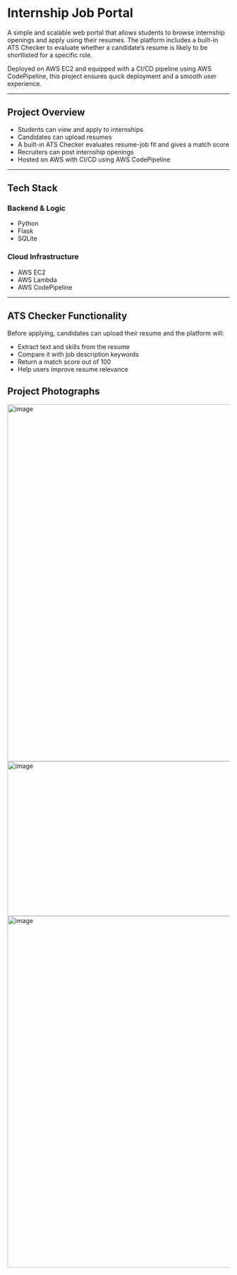 # Internship Job Portal

A simple and scalable web portal that allows students to browse internship openings and apply using their resumes. The platform includes a built-in ATS Checker to evaluate whether a candidate’s resume is likely to be shortlisted for a specific role.

Deployed on AWS EC2 and equipped with a CI/CD pipeline using AWS CodePipeline, this project ensures quick deployment and a smooth user experience.

---

## Project Overview

- Students can view and apply to internships
- Candidates can upload resumes
- A built-in ATS Checker evaluates resume-job fit and gives a match score
- Recruiters can post internship openings
- Hosted on AWS with CI/CD using AWS CodePipeline

---

## Tech Stack

### Backend & Logic
- Python
- Flask
- SQLite

### Cloud Infrastructure
- AWS EC2
- AWS Lambda
- AWS CodePipeline

---

## ATS Checker Functionality

Before applying, candidates can upload their resume and the platform will:

- Extract text and skills from the resume
- Compare it with job description keywords
- Return a match score out of 100
- Help users improve resume relevance

## Project Photographs
<img width="1919" height="810" alt="image" src="https://github.com/user-attachments/assets/65628c64-dfe5-48c7-b255-87a25f608143" />
<img width="1919" height="351" alt="image" src="https://github.com/user-attachments/assets/6c996491-7e46-42f2-bdbc-eb700346076d" />
<img width="1919" height="798" alt="image" src="https://github.com/user-attachments/assets/48fcbca3-be1f-45a7-8f94-434e0a932a17" />



